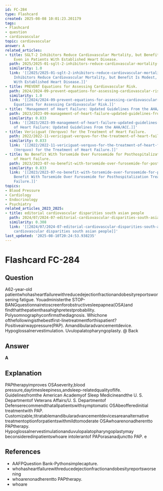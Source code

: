 ```yaml
---
id: FC-284
type: Flashcard
created: 2025-08-08 10:01:23.201179
tags:
- Flashcard
- question
- cardiovascular
topic: cardiovascular
answer: A
related_articles:
- title: SGLT-2 Inhibitors Reduce Cardiovascular Mortality, but Benefit Is Modest,
    Even in Patients With Established Heart Disease.
  path: 2025/2025-01-sglt-2-inhibitors-reduce-cardiovascular-mortality-but-benefi.md
  similarity: 1.0
  link: '[[2025/2025-01-sglt-2-inhibitors-reduce-cardiovascular-mortality-but-benefi|SGLT-2
    Inhibitors Reduce Cardiovascular Mortality, but Benefit Is Modest, Even in Patients
    With Established Heart Disease.]]'
- title: PREVENT Equations for Assessing Cardiovascular Risk.
  path: 2024/2024-09-prevent-equations-for-assessing-cardiovascular-risk.md
  similarity: 1.0
  link: '[[2024/2024-09-prevent-equations-for-assessing-cardiovascular-risk|PREVENT
    Equations for Assessing Cardiovascular Risk.]]'
- title: 'Management of Heart Failure: Updated Guidelines From the AHA/ACC.'
  path: 2023/2023-09-management-of-heart-failure-updated-guidelines-from-the-aha.md
  similarity: 0.833
  link: '[[2023/2023-09-management-of-heart-failure-updated-guidelines-from-the-aha|Management
    of Heart Failure: Updated Guidelines From the AHA/ACC.]]'
- title: Vericiguat (Verquvo) for the Treatment of Heart Failure.
  path: 2022/2022-11-vericiguat-verquvo-for-the-treatment-of-heart-failure.md
  similarity: 0.833
  link: '[[2022/2022-11-vericiguat-verquvo-for-the-treatment-of-heart-failure|Vericiguat
    (Verquvo) for the Treatment of Heart Failure.]]'
- title: No Benefit With Torsemide Over Furosemide for Posthospitalization Treatment
    of Heart Failure.
  path: 2023/2023-07-no-benefit-with-torsemide-over-furosemide-for-posthospitaliz.md
  similarity: 0.833
  link: '[[2023/2023-07-no-benefit-with-torsemide-over-furosemide-for-posthospitaliz|No
    Benefit With Torsemide Over Furosemide for Posthospitalization Treatment of Heart
    Failure.]]'
topics:
- Blood Pressure
- Cardiology
- Endocrinology
- Psychiatry
related_articles_2023_2025:
- title: editorial cardiovascular disparities south asian people
  path: 2024/07/2024-07-editorial-cardiovascular-disparities-south-asian-people.md
  similarity: 0.308
  link: '[[2024/07/2024-07-editorial-cardiovascular-disparities-south-asian-people|editorial
    cardiovascular disparities south asian people]]'
last_updated: '2025-08-10T20:24:53.938235'
---
```


# Flashcard FC-284

## Question

A62-year-old patientwhohasheartfailurewithreducedejectionfractionandobesityreportsworsening fatigue. Youadministerthe STOP-BANGquestionnairetoscreenforobstructivesleepapnea(OSA)and findthatthepatienthasahighpretestprobability. Polysomnographyconfirmsthediagnosis. Whichone ofthefollowingisthebestfirst-linetreatmentforthispatient? Positiveairwaypressure(PAP). Amandibularadvancementdevice. Hypoglossalnervestimulation. Uvulopalatopharyngoplasty. @ Back

## Answer

**A**

## Explanation

PAPtherapyimproves OSAseverity,blood pressure,daytimesleepiness,andsleep-relatedqualityoflife. Guidelinesfromthe American Academyof Sleep Medicineandthe U. S. Departmentof Veterans Affairs/U. S. Departmentof Defenserecommendthatallpatientswithsymptomatic OSAbeofferedinitial treatmentwith PAP. Customizable,titratablemandibularadvancementdevicesareanalternative treatmentoptionforpatientswithmildtomoderate OSAwhoarenonadherentto PAPtherapy. Hypoglossalnervestimulationanduvulopalatopharyngoplastymay beconsideredinpatientswhoare intolerantof PAPorasanadjunctto PAP. e

## References

- AAFPQuestion Bank-Pythonsimplecapture.
- whohasheartfailurewithreducedejectionfractionandobesityreportsworsening
- whoarenonadherentto PAPtherapy.
- whoare

